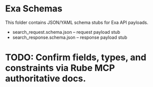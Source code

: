 # Exa Schemas

This folder contains JSON/YAML schema stubs for Exa API payloads.

- search_request.schema.json – request payload stub
- search_response.schema.json – response payload stub

# TODO: Confirm fields, types, and constraints via Rube MCP authoritative docs.